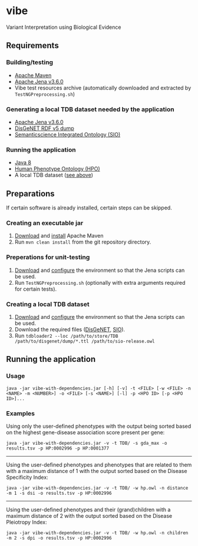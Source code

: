 # vibe
Variant Interpretation using Biological Evidence

## Requirements
### Building/testing

* [Apache Maven][maven_download]
* [Apache Jena v3.6.0][jena_download]
* Vibe test resources archive (automatically downloaded and extracted by `TestNGPreprocessing.sh`)

### Generating a local TDB dataset needed by the application

* [Apache Jena v3.6.0][jena_download]
* [DisGeNET RDF v5 dump][disgenet_rdf_v5_dump]
* [Semanticscience Integrated Ontology (SIO)][sio_owl]

### Running the application

* [Java 8][java_download]
* [Human Phenotype Ontology (HPO)][hpo_owl]
* A local TDB dataset ([see above](#generating-a-local-tdb-dataset-needed-by-the-application))

## Preparations
If certain software is already installed, certain steps can be skipped.

### Creating an executable jar

1. [Download][maven_download] and [install][maven_install] Apache Maven
2. Run `mvn clean install` from the git repository directory.

### Preperations for unit-testing

1. [Download][jena_download] and [configure][jena_configure] the environment so that the Jena scripts can be used.
2. Run `TestNGPreprocessing.sh` (optionally with extra arguments required for certain tests).


### Creating a local TDB dataset

1. [Download][jena_download] and [configure][jena_configure] the environment so that the Jena scripts can be used.
2. Download the required files ([DisGeNET][disgenet_rdf_v5_dump], [SIO][sio_owl]).
3. Run `tdbloader2 --loc /path/to/store/TDB /path/to/disgenet/dump/*.ttl /path/to/sio-release.owl`

## Running the application
### Usage

`java -jar vibe-with-dependencies.jar [-h] [-v] -t <FILE> [-w <FILE> -n <NAME> -m <NUMBER>] -o <FILE> [-s <NAME>] [-l] -p <HPO ID> [-p <HPO ID>]...`

### Examples
Using only the user-defined phenotypes with the output being sorted based on the highest gene-disease association score
present per gene:

`java -jar vibe-with-dependencies.jar -v -t TDB/ -s gda_max -o results.tsv -p HP:0002996 -p HP:0001377`

---

Using the user-defined phenotypes and phenotypes that are related to them with a maximum distance of 1 with the output
 sorted based on the Disease Specificity Index:

`java -jar vibe-with-dependencies.jar -v -t TDB/ -w hp.owl -n distance -m 1 -s dsi -o results.tsv -p HP:0002996`

---

Using the user-defined phenotypes and their (grand)children with a maximum distance of 2 with the output sorted based on
the Disease Pleiotropy Index:

`java -jar vibe-with-dependencies.jar -v -t TDB/ -w hp.owl -n children -m 2 -s dpi -o results.tsv -p HP:0002996`


[java_download]:https://www.java.com/download
[maven_download]:https://maven.apache.org/download.cgi
[maven_install]:https://maven.apache.org/install.html
[jena_download]:https://jena.apache.org/download/index.cgi
[jena_configure]:https://jena.apache.org/documentation/tdb/commands.html#scripts
[disgenet_rdf_v5_dump]:http://rdf.disgenet.org/download/v5.0.0/disgenetv5.0-rdf-v5.0.0-dump.tar.gz
[sio_owl]:http://semanticscience.org/ontology/sio.owl
[hpo_owl]:http://purl.obolibrary.org/obo/hp.owl